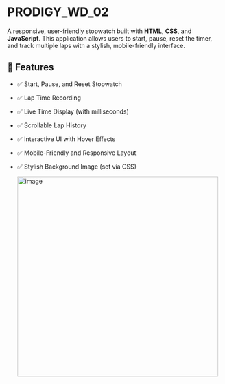 # PRODIGY_WD_02
A responsive, user-friendly stopwatch built with **HTML**, **CSS**, and **JavaScript**. This application allows users to start, pause, reset the timer, and track multiple laps with a stylish, mobile-friendly interface.

## 🚀 Features
- ✅ Start, Pause, and Reset Stopwatch
- ✅ Lap Time Recording
- ✅ Live Time Display (with milliseconds)
- ✅ Scrollable Lap History
- ✅ Interactive UI with Hover Effects
- ✅ Mobile-Friendly and Responsive Layout
- ✅ Stylish Background Image (set via CSS)
  
  <img width="468" height="465" alt="image" src="https://github.com/user-attachments/assets/e02a9c92-52a8-4f31-8519-a8cb21ad2ff2" />

